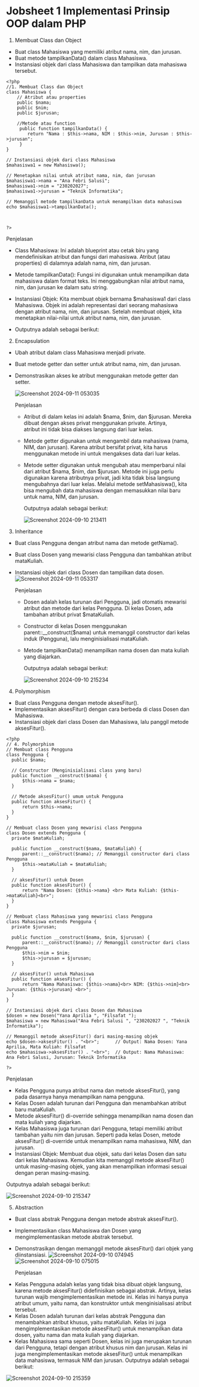# Jobsheet 1 Implementasi Prinsip OOP dalam PHP
1. Membuat Class dan Object
  * Buat class Mahasiswa yang memiliki atribut nama, nim, dan jurusan.
  * Buat metode tampilkanData() dalam class Mahasiswa.
  * Instansiasi objek dari class Mahasiswa dan tampilkan data mahasiswa tersebut.
    
```
<?php
//1. Membuat Class dan Object
class Mahasiswa { 
    // Atribut atau properties
    public $nama;
    public $nim;
    public $jurusan;

    //Metode atau function
     public function tampilkanData() {
        return "Nama : $this->nama, NIM : $this->nim, Jurusan : $this->jurusan";
     }
}

// Instansiasi objek dari class Mahasiswa
$mahasiswa1 = new Mahasiswa();

// Menetapkan nilai untuk atribut nama, nim, dan jurusan
$mahasiswa1->nama = "Ana Febri Salusi";
$mahasiswa1->nim = "230202027";
$mahasiswa1->jurusan = "Teknik Informatika";

// Memanggil metode tampilkanData untuk menampilkan data mahasiswa
echo $mahasiswa1->tampilkanData();



?>

```
Penjelasan
 * Class Mahasiswa:
Ini adalah blueprint atau cetak biru yang mendefinisikan atribut dan fungsi dari mahasiswa.
Atribut (atau properties) di dalamnya adalah nama, nim, dan jurusan.
* Metode tampilkanData():
 Fungsi ini digunakan untuk menampilkan data mahasiswa dalam format teks. Ini menggabungkan nilai atribut nama, nim, dan jurusan ke dalam satu string.
* Instansiasi Objek:
Kita membuat objek bernama $mahasiswa1 dari class Mahasiswa. Objek ini adalah representasi dari seorang mahasiswa dengan atribut nama, nim, dan jurusan.
Setelah membuat objek, kita menetapkan nilai-nilai untuk atribut nama, nim, dan jurusan.

* Outputnya adalah sebagai berikut:
      
     

2. Encapsulation
 * Ubah atribut dalam class Mahasiswa menjadi private.
 * Buat metode getter dan setter untuk atribut nama, nim, dan jurusan.
 * Demonstrasikan akses ke atribut menggunakan metode getter dan setter.

   ![Screenshot 2024-09-11 053035](https://github.com/user-attachments/assets/88e125bd-c1a4-42ad-b4e3-79b5b2c52e9d)

   Penjelasan
   - Atribut di dalam kelas ini adalah $nama, $nim, dan $jurusan. Mereka dibuat dengan akses privat menggunakan private. Artinya,      
     atribut ini tidak bisa diakses langsung dari luar kelas.
   - Metode getter digunakan untuk mengambil data mahasiswa (nama, NIM, dan jurusan). Karena atribut bersifat privat, kita harus    
     menggunakan metode ini untuk mengakses data dari luar kelas.
   - Metode setter digunakan untuk mengubah atau memperbarui nilai dari atribut $nama, $nim, dan $jurusan.
     Metode ini juga perlu digunakan karena atributnya privat, jadi kita tidak bisa langsung mengubahnya dari luar kelas. Melalui metode      setMahasiswa(), kita bisa mengubah data mahasiswa dengan memasukkan nilai baru untuk nama, NIM, dan jurusan.

     Outputnya adalah sebagai berikut:

     ![Screenshot 2024-09-10 213411](https://github.com/user-attachments/assets/bda0d955-837e-4cbb-a79b-19cd026cc4c2)

     
3. Inheritance
 * Buat class Pengguna dengan atribut nama dan metode getNama().
 * Buat class Dosen yang mewarisi class Pengguna dan tambahkan atribut mataKuliah.
 * Instansiasi objek dari class Dosen dan tampilkan data dosen.
   ![Screenshot 2024-09-11 053317](https://github.com/user-attachments/assets/6a7f2a79-1679-4df2-9c74-3830d9689cd0)

   Penjelasan
   - Dosen adalah kelas turunan dari Pengguna, jadi otomatis mewarisi atribut dan metode dari kelas Pengguna.
    Di kelas Dosen, ada tambahan atribut privat $mataKuliah.
   - Constructor di kelas Dosen menggunakan parent::__construct($nama) untuk memanggil constructor dari kelas induk (Pengguna), lalu menginisialisasi mataKuliah.
   - Metode tampilkanData() menampilkan nama dosen dan mata kuliah yang diajarkan.
  
     Outputnya adalah sebagai berikut:

     ![Screenshot 2024-09-10 215234](https://github.com/user-attachments/assets/769a582a-6827-418e-bf0a-5a991de850ae)


4. Polymorphism
 * Buat class Pengguna dengan metode aksesFitur().
 * Implementasikan aksesFitur() dengan cara berbeda di class Dosen dan
   Mahasiswa.
 * Instansiasi objek dari class Dosen dan Mahasiswa, lalu panggil metode aksesFitur().
  ```
<?php
// 4. Polymorphism
// Membuat class Pengguna
class Pengguna {
    public $nama;

    // Constructor (Menginisialisasi class yang baru)
    public function __construct($nama) {
        $this->nama = $nama;
    }

    // Metode aksesFitur() umum untuk Pengguna
    public function aksesFitur() {
        return $this->nama;
    }
}

// Membuat class Dosen yang mewarisi class Pengguna
class Dosen extends Pengguna {
    private $mataKuliah;

    public function __construct($nama, $mataKuliah) {
        parent::__construct($nama); // Memanggil constructor dari class Pengguna
        $this->mataKuliah = $mataKuliah;
    }

    // aksesFitur() untuk Dosen
    public function aksesFitur() {
        return "Nama Dosen: {$this->nama} <br> Mata Kuliah: {$this->mataKuliah}<br>";
    }
}

// Membuat class Mahasiswa yang mewarisi class Pengguna
class Mahasiswa extends Pengguna {
    private $jurusan;

    public function __construct($nama, $nim, $jurusan) {
        parent::__construct($nama); // Memanggil constructor dari class Pengguna
        $this->nim = $nim;
        $this->jurusan = $jurusan;
    }

    // aksesFitur() untuk Mahasiswa
    public function aksesFitur() {
        return "Nama Mahasiswa: {$this->nama}<br> NIM: {$this->nim}<br> Jurusan: {$this->jurusan} <br>";
    }
}

// Instansiasi objek dari class Dosen dan Mahasiswa
$dosen = new Dosen("Yana Aprilia ", "Filsafat ");
$mahasiswa = new Mahasiswa("Ana Febri Salusi ", "230202027 ", "Teknik Informatika");

// Memanggil metode aksesFitur() dari masing-masing objek
echo $dosen->aksesFitur() . "<br>";      // Output: Nama Dosen: Yana Aprilia, Mata Kuliah: Filsafat
echo $mahasiswa->aksesFitur() . "<br>";  // Output: Nama Mahasiswa: Ana Febri Salusi, Jurusan: Teknik Informatika

?>

```

   Penjelasan
   - Kelas Pengguna punya atribut nama dan metode aksesFitur(), yang pada dasarnya hanya menampilkan nama pengguna.
   - Kelas Dosen adalah turunan dari Pengguna dan menambahkan atribut baru mataKuliah.
   - Metode aksesFitur() di-override sehingga menampilkan nama dosen dan mata kuliah yang diajarkan.
   - Kelas Mahasiswa juga turunan dari Pengguna, tetapi memiliki atribut tambahan yaitu nim dan jurusan.
Seperti pada kelas Dosen, metode aksesFitur() di-override untuk menampilkan nama mahasiswa, NIM, dan jurusan.
   - Instansiasi Objek:
     Membuat dua objek, satu dari kelas Dosen dan satu dari kelas Mahasiswa.
Kemudian kita memanggil metode aksesFitur() untuk masing-masing objek, yang akan menampilkan informasi sesuai dengan peran masing-masing.

Outputnya adalah sebagai berikut:

![Screenshot 2024-09-10 215347](https://github.com/user-attachments/assets/ceddbdf1-209e-4971-8cf6-5fa342be9ba7)

5. Abstraction
 * Buat class abstrak Pengguna dengan metode abstrak aksesFitur().
 * Implementasikan class Mahasiswa dan Dosen yang mengimplementasikan metode abstrak tersebut.
 * Demonstrasikan dengan memanggil metode aksesFitur() dari objek yang diinstansiasi.
   ![Screenshot 2024-09-10 074945](https://github.com/user-attachments/assets/b9f83bbb-ef40-4b8f-a7ea-8745d8b1b259)
   ![Screenshot 2024-09-10 075015](https://github.com/user-attachments/assets/2c36b370-2132-4915-99b2-fb64af11f1fb)
   

   Penjelasan

  - Kelas Pengguna adalah kelas yang tidak bisa dibuat objek langsung, karena metode aksesFitur() didefinisikan sebagai abstrak. Artinya, kelas turunan wajib mengimplementasikan metode ini.
Kelas ini hanya punya atribut umum, yaitu nama, dan konstruktor untuk menginisialisasi atribut tersebut.
  - Kelas Dosen adalah turunan dari kelas abstrak Pengguna dan menambahkan atribut khusus, yaitu mataKuliah.
Kelas ini juga mengimplementasikan metode aksesFitur() untuk menampilkan data dosen, yaitu nama dan mata kuliah yang diajarkan.
- Kelas Mahasiswa sama seperti Dosen, kelas ini juga merupakan turunan dari Pengguna, tetapi dengan atribut khusus nim dan jurusan.
Kelas ini juga mengimplementasikan metode aksesFitur() untuk menampilkan data mahasiswa, termasuk NIM dan jurusan.
 Outputnya adalah sebagai berikut:

![Screenshot 2024-09-10 215359](https://github.com/user-attachments/assets/26083e25-8ba7-4f19-8d0c-2eaf20ed371e)
